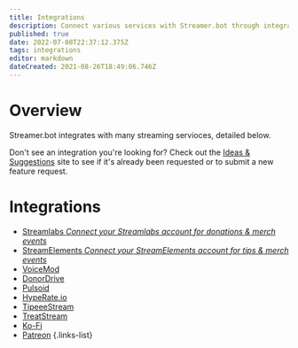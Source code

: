 ```yaml
---
title: Integrations
description: Connect various services with Streamer.bot through integrations
published: true
date: 2022-07-08T22:37:12.375Z
tags: integrations
editor: markdown
dateCreated: 2021-08-26T18:49:06.746Z
---
```


# Overview
Streamer.bot integrates with many streaming servioces, detailed below.

Don't see an integration you're looking for? Check out the [Ideas &amp; Suggestions](https://ideas.streamer.bot) site to see if it's already been requested or to submit a new feature request.

# Integrations

- [Streamlabs *Connect your Streamlabs account for donations & merch events*](/en/Integrations/Streamlabs)
- [StreamElements *Connect your StreamElements account for tips & merch events*](/en/Integrations/StreamElements)
- [VoiceMod](/en/Integrations/VoiceMod)
- [DonorDrive](/en/Integrations/DonorDrive)
- [Pulsoid](/en/Integrations/Pulsoid)
- [HypeRate.io](/en/Integrations/HypeRate-io)
- [TipeeeStream](/en/Integrations/TipeeeStream)
- [TreatStream](/en/Integrations/TreatStream)
- [Ko-Fi](/en/Integrations/Ko-Fi)
- [Patreon](/en/Integrations/Patreon)
{.links-list}